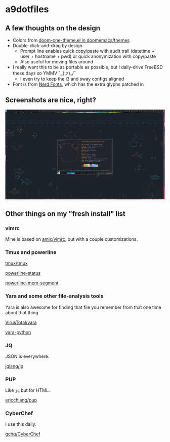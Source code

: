 # a9dotfiles

## A few thoughts on the design

* Colors from [doom-one-theme.el in doomemacs/themes](https://github.com/doomemacs/themes)
* Double-click-and-drag by design
  * Prompt line enables quick copy/paste with audit trail (datetime + user + hostname + pwd) or quick anonymization with copy/paste
  * Also useful for moving files around
* I really want this to be as portable as possible, but I daily-drive FreeBSD these days so YMMV ¯\_(ツ)_/¯
  * I even try to keep the i3 and sway configs aligned
* Font is from [Nerd Fonts](https://www.nerdfonts.com/), which has the extra glyphs patched in

## Screenshots are nice, right?

![scrot_20241017_171459.png](/scrot_20241017_171459.png)

## Other things on my "fresh install" list

### vimrc

Mine is based on [amix/vimrc](https://github.com/amix/vimrc), but with a couple customizations.

### Tmux and powerline

[tmux/tmux](https://github.com/tmux/tmux)

[powerline-status](https://pypi.org/project/powerline-status/)

[powerline-mem-segment](https://pypi.org/project/powerline-mem-segment/)

### Yara and some other file-analysis tools

Yara is also awesome for finding that file you remember from that one time about that thing

[VirusTotal/yara](https://github.com/VirusTotal/yara)

[yara-python](https://pypi.org/project/yara-python/)

### JQ

JSON is everywhere.

[jqlang/jq](https://github.com/jqlang/jq)

### PUP

Like `jq` but for HTML.

[ericchiang/pup](https://github.com/ericchiang/pup)

### CyberChef

I use this daily.

[gchq/CyberChef](https://github.com/gchq/CyberChef)
